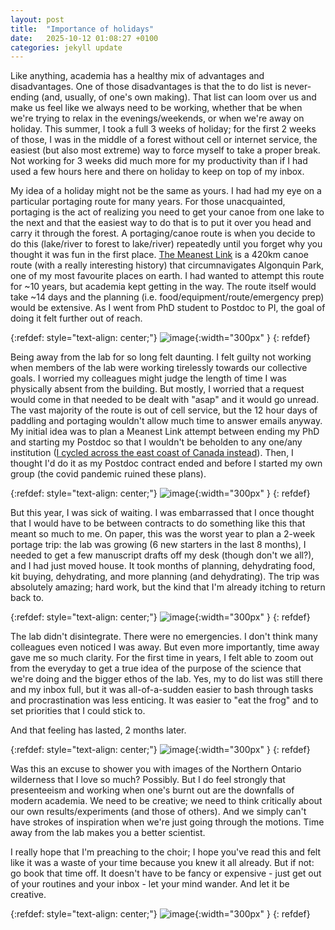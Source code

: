 ```yaml
---
layout: post
title:  "Importance of holidays"
date:   2025-10-12 01:08:27 +0100
categories: jekyll update
---
```


Like anything, academia has a healthy mix of advantages and disadvantages. One of those disadvantages is that the to do list is never-ending (and, usually, of one's own making). That list can loom over us and make us feel like we always need to be working, whether that be when we're trying to relax in the evenings/weekends, or when we're away on holiday. This summer, I took a full 3 weeks of holiday; for the first 2 weeks of those, I was in the middle of a forest without cell or internet service, the easiest (but also most extreme) way to force myself to take a proper break. Not working for 3 weeks did much more for my productivity than if I had used a few hours here and there on holiday to keep on top of my inbox.

My idea of a holiday might not be the same as yours. I had had my eye on a particular portaging route for many years. For those unacquainted, portaging is the act of realizing you need to get your canoe from one lake to the next and that the easiest way to do that is to put it over you head and carry it through the forest. A portaging/canoe route is when you decide to do this (lake/river to forest to lake/river) repeatedly until you forget why you thought it was fun in the first place. [The Meanest Link][meanest] is a 420km canoe route (with a really interesting history) that circumnavigates Algonquin Park, one of my most favourite places on earth. I had wanted to attempt this route for ~10 years, but academia kept getting in the way. The route itself would take ~14 days and the planning (i.e. food/equipment/route/emergency prep) would be extensive. As I went from PhD student to Postdoc to PI, the goal of doing it felt further out of reach.

[meanest]:https://algonquinoutfitters.com/about/meanest-link-history/

{:refdef: style="text-align: center;"}
![image](/assets/images/posts/meanest/IMG_2419.jpg){:width="300px" }
{: refdef}

Being away from the lab for so long felt daunting. I felt guilty not working when members of the lab were working tirelessly towards our collective goals. I worried my colleagues might judge the length of time I was physically absent from the building. But mostly, I worried that a request would come in that needed to be dealt with "asap" and it would go unread. The vast majority of the route is out of cell service, but the 12 hour days of paddling and portaging wouldn't allow much time to answer emails anyway. My initial idea was to plan a Meanest Link attempt between ending my PhD and starting my Postdoc so that I wouldn't be beholden to any one/any institution ([I cycled across the east coast of Canada instead][cycling]). Then, I thought I'd do it as my Postdoc contract ended and before I started my own group (the covid pandemic ruined these plans). 

[cycling]:https://www.whelanlab.co.uk/jekyll/update/2017/10/19/cycling.html

{:refdef: style="text-align: center;"}
![image](/assets/images/posts/meanest/IMG_2493.jpg){:width="300px" }
{: refdef}

But this year, I was sick of waiting. I was embarrassed that I once thought that I would have to be between contracts to do something like this that meant so much to me. On paper, this was the worst year to plan a 2-week portage trip: the lab was growing (6 new starters in the last 8 months), I needed to get a few manuscript drafts off my desk (though don't we all?), and I had just moved house. It took months of planning, dehydrating food, kit buying, dehydrating, and more planning (and dehydrating). The trip was absolutely amazing; hard work, but the kind that I'm already itching to return back to.

{:refdef: style="text-align: center;"}
![image](/assets/images/posts/meanest/IMG_2540.jpg){:width="300px" }
{: refdef}

The lab didn't disintegrate. There were no emergencies. I don't think many colleagues even noticed I was away. But even more importantly, time away gave me so much clarity. For the first time in years, I felt able to zoom out from the everyday to get a true idea of the purpose of the science that we're doing and the bigger ethos of the lab. Yes, my to do list was still there and my inbox full, but it was all-of-a-sudden easier to bash through tasks and procrastination was less enticing. It was easier to "eat the frog" and to set priorities that I could stick to.

And that feeling has lasted, 2 months later.

{:refdef: style="text-align: center;"}
![image](/assets/images/posts/meanest/IMG_2547.jpg){:width="300px" }
{: refdef}

Was this an excuse to shower you with images of the Northern Ontario wilderness that I love so much? Possibly. But I do feel strongly that presenteeism and working when one's burnt out are the downfalls of modern academia. We need to be creative; we need to think critically about our own results/experiments (and those of others). And we simply can't have strokes of inspiration when we're just going through the motions. Time away from the lab makes you a better scientist.

I really hope that I'm preaching to the choir; I hope you've read this and felt like it was a waste of your time because you knew it all already. But if not: go book that time off. It doesn't have to be fancy or expensive - just get out of your routines and your inbox - let your mind wander. And let it be creative.

{:refdef: style="text-align: center;"}
![image](/assets/images/posts/meanest/IMG_2588.jpg){:width="300px" }
{: refdef}
